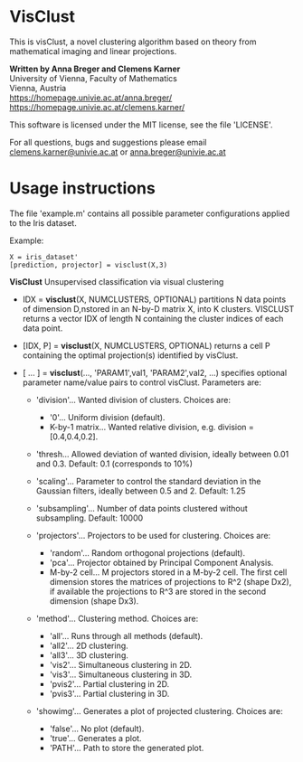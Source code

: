 # VisClust

This is visClust, a novel clustering algorithm based on theory from mathematical imaging and linear projections.

**Written by Anna Breger and Clemens Karner**\
University of Vienna, Faculty of Mathematics\
Vienna, Austria\
https://homepage.univie.ac.at/anna.breger/
https://homepage.univie.ac.at/clemens.karner/

This software is licensed under the MIT license, see the file 'LICENSE'.

For all questions, bugs and suggestions please email
clemens.karner@univie.ac.at or anna.breger@univie.ac.at

# Usage instructions

The file 'example.m' contains all possible parameter configurations applied to the Iris dataset.

Example:
```
X = iris_dataset'
[prediction, projector] = visclust(X,3)
```

**VisClust** Unsupervised classification via visual clustering
   - IDX = **visclust**(X, NUMCLUSTERS, OPTIONAL) partitions N data points of dimension D,nstored in an N-by-D matrix X, into K clusters. VISCLUST returns a vector IDX of length N containing the cluster indices of each data point.

   - [IDX, P] = **visclust**(X, NUMCLUSTERS, OPTIONAL) returns a cell P containing the optimal projection(s) identified by visClust.

   - [ ... ] = **visclust**(..., 'PARAM1',val1, 'PARAM2',val2, ...) specifies optional parameter name/value pairs to control visClust. Parameters are:

      - 'division'... Wanted division of clusters. Choices are:
         - '0'... Uniform division (default).
         - K-by-1 matrix... Wanted relative division, e.g. division = [0.4,0.4,0.2].

      - 'thresh... Allowed deviation of wanted division, ideally between 0.01 and 0.3. Default: 0.1 (corresponds to 10%)

      - 'scaling'... Parameter to control the standard deviation in the Gaussian filters, ideally between 0.5 and 2. Default: 1.25

      - 'subsampling'... Number of data points clustered without subsampling. Default: 10000
    
      - 'projectors'... Projectors to be used for clustering. Choices are:
         - 'random'... Random orthogonal projections (default).
         - 'pca'... Projector obtained by Principal Component Analysis.
         - M-by-2 cell... M projectors stored in a M-by-2 cell. The first cell dimension stores the matrices of projections to R^2 (shape Dx2), if available the projections to R^3 are stored in the second dimension (shape Dx3).

      - 'method'... Clustering method. Choices are:
         - 'all'... Runs through all methods (default).
         - 'all2'... 2D clustering.
         - 'all3'... 3D clustering.
         - 'vis2'... Simultaneous clustering in 2D.
         - 'vis3'... Simultaneous clustering in 3D.
         - 'pvis2'... Partial clustering in 2D.
         - 'pvis3'... Partial clustering in 3D.

      - 'showimg'... Generates a plot of projected clustering. Choices are:
         - 'false'... No plot (default).
         - 'true'... Generates a plot.
         - 'PATH'... Path to store the generated plot.
